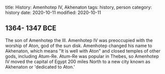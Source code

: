 title: History: Amenhotep IV, Akhenaton
tags: history, person
category: history
date: 2020-10-11
modified: 2020-10-11


 1364-
1347 BCE
-
The son of
Amenhotep the III. Amenhotep IV was preoccupied with the worship of
Aton, god of the sun disk. Amenhotep changed his name to
Akhenaton, which means "It is well with Aton" and closed temples
of other gods, including Atum-Re. Atum-Re was popular in Thebes, so
Amenhotep IV moved the capital of Egypt 200 miles North to a new city
known as Akhenaton or 'dedicated to Aton.'




